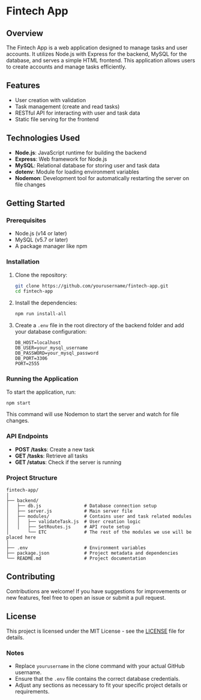 
# Fintech App

## Overview
The Fintech App is a web application designed to manage tasks and user accounts. It utilizes Node.js with Express for the backend, MySQL for the database, and serves a simple HTML frontend. This application allows users to create accounts and manage tasks efficiently.

## Features
- User creation with validation
- Task management (create and read tasks)
- RESTful API for interacting with user and task data
- Static file serving for the frontend

## Technologies Used
- **Node.js**: JavaScript runtime for building the backend
- **Express**: Web framework for Node.js
- **MySQL**: Relational database for storing user and task data
- **dotenv**: Module for loading environment variables
- **Nodemon**: Development tool for automatically restarting the server on file changes

## Getting Started

### Prerequisites
- Node.js (v14 or later)
- MySQL (v5.7 or later)
- A package manager like npm

### Installation
1. Clone the repository:
   ```bash
   git clone https://github.com/yourusername/fintech-app.git
   cd fintech-app
   ```

2. Install the dependencies:
   ```bash
   npm run install-all
      ```

3. Create a `.env` file in the root directory of the backend folder and add your database configuration:
   ```plaintext
   DB_HOST=localhost
   DB_USER=your_mysql_username
   DB_PASSWORD=your_mysql_password
   DB_PORT=3306
   PORT=2555
   ```

### Running the Application
To start the application, run:
```bash
npm start
```
This command will use Nodemon to start the server and watch for file changes.

### API Endpoints
- **POST /tasks**: Create a new task
- **GET /tasks**: Retrieve all tasks
- **GET /status**: Check if the server is running

### Project Structure
```
fintech-app/
│
├── backend/
│   ├── db.js                # Database connection setup
│   ├── server.js            # Main server file
│   ├── modules/             # Contains user and task related modules
│   │   ├── validateTask.js  # User creation logic
│   │   ├── SetRoutes.js     # API route setup
│       └── ETC              # The rest of the modules we use will be placed here
│
├── .env                     # Environment variables
├── package.json             # Project metadata and dependencies
└── README.md                # Project documentation
```

## Contributing
Contributions are welcome! If you have suggestions for improvements or new features, feel free to open an issue or submit a pull request.

## License
This project is licensed under the MIT License - see the [LICENSE](LICENSE) file for details.


### Notes
- Replace `yourusername` in the clone command with your actual GitHub username.
- Ensure that the `.env` file contains the correct database credentials.
- Adjust any sections as necessary to fit your specific project details or requirements.
